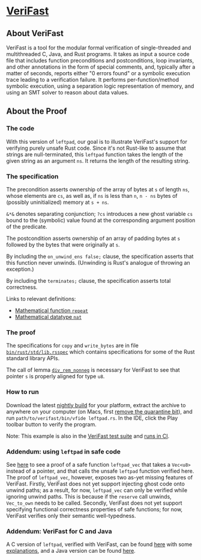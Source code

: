 [VeriFast](https://github.com/verifast/verifast)
==========

About VeriFast
--------------

VeriFast is a tool for the modular formal verification of single-threaded and
multithreaded C, Java, and Rust programs. It takes as input a source code file
that includes function preconditions and postconditions, loop invariants, and
other annotations in the form of special comments, and, typically after a
matter of seconds, reports either "0 errors found" or a symbolic execution
trace leading to a verification failure. It performs per-function/method
symbolic execution, using a separation logic representation of memory, and
using an SMT solver to reason about data values.

About the Proof
---------------

### The code

With this version of `leftpad`, our goal is to illustrate VeriFast's support for
verifying purely unsafe Rust code. Since it's not Rust-like to assume that
strings are null-terminated, this `leftpad` function takes the length of the
given string as an argument `ns`. It returns the length of the resulting string.

### The specification

The precondition asserts ownership of the array of bytes at `s` of length `ns`, whose elements are `cs`, as well as, if `ns` is less than `n`, `n - ns` bytes of (possibly uninitialized) memory at `s + ns`.

`&*&` denotes separating conjunction; `?cs` introduces a new ghost variable `cs` bound to the (symbolic) value found at the corresponding argument position of the predicate.

The postcondition asserts ownership of an array of padding bytes at `s` followed by the bytes that were originally at `s`.

By including the `on_unwind_ens false;` clause, the specification asserts that this function never
unwinds. (Unwinding is Rust's analogue of throwing an exception.)

By including the `terminates;` clause, the specification asserts total correctness.

Links to relevant definitions:
- [Mathematical function `repeat`](https://github.com/verifast/verifast/blob/3bb34d95980421c76c359b77cc9ee22a6fea5283/bin/rust/listex.rsspec#L29)
- [Mathematical datatype `nat`](https://github.com/verifast/verifast/blob/master/bin/rust/nat.rsspec)

### The proof

The specifications for `copy` and `write_bytes` are in file [`bin/rust/std/lib.rsspec`](https://github.com/verifast/verifast/blob/3bb34d95980421c76c359b77cc9ee22a6fea5283/bin/rust/std/lib.rsspec#L103) which contains specifications for some of the Rust standard library APIs.

The call of lemma [`div_rem_nonneg`](https://github.com/verifast/verifast/blob/3bb34d95980421c76c359b77cc9ee22a6fea5283/bin/rust/prelude_core.rsspec#L59) is necessary for VeriFast to see that pointer `s` is properly aligned for type `u8`.

### How to run

Download the latest [nightly build](https://github.com/verifast/verifast/releases/tag/nightly) for your platform, extract the archive to anywhere on your computer (on Macs, first [remove the quarantine bit](https://github.com/verifast/verifast?tab=readme-ov-file#binaries)), and run `path/to/verifast/bin/vfide leftpad.rs`. In the IDE, click the Play toolbar button to verify the program.

Note: This example is also in the [VeriFast test suite](https://github.com/verifast/verifast/blob/master/tests/rust/purely_unsafe/leftpad.rs) and [runs in CI](https://github.com/verifast/verifast/actions/workflows/build.yml).

### Addendum: using `leftpad` in safe code

See [here](https://github.com/verifast/verifast/blob/master/tests/rust/purely_unsafe/leftpad.rs) to see
a proof of a safe function `leftpad_vec` that takes a `Vec<u8>` instead of a pointer, and that calls
the unsafe `leftpad` function verified here. The proof of `leftpad_vec`, however, exposes two as-yet
missing features of VeriFast. Firstly, VeriFast does not yet support injecting ghost code onto unwind
paths; as a result, for now, `leftpad_vec` can only be verified while ignoring unwind paths. This is because
if the `reserve` call unwinds, `Vec_to_own` needs to be called. Secondly, VeriFast does not yet support
specifying functional correctness properties of safe functions; for now, VeriFast verifies only their semantic
well-typedness.

### Addendum: VeriFast for C and Java

A C version of `leftpad`, verified with VeriFast, can be found [here](https://github.com/verifast/verifast/blob/master/examples/leftpad.c) with some [explanations](https://github.com/verifast/verifast/blob/master/examples/leftpad.md), and a Java version can be found [here](https://github.com/verifast/verifast/blob/master/examples/java/leftpad.java).